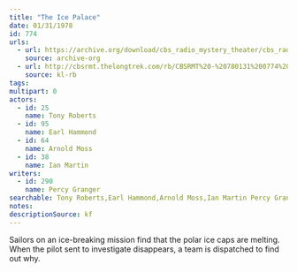 ```yaml
---
title: "The Ice Palace"
date: 01/31/1978
id: 774
urls: 
  - url: https://archive.org/download/cbs_radio_mystery_theater/cbs_radio_mystery_theater-0751-0800.zip/cbs_radio_mystery_theater-0751-0800%2Fcbsrmt_0774_the_ice_palace.mp3
    source: archive-org
  - url: http://cbsrmt.thelongtrek.com/rb/CBSRMT%20-%20780131%200774%20The%20Ice%20Palace_WLNH-FM_rb_muffled2and3.mp3
    source: kl-rb
tags: 
multipart: 0
actors:  
  - id: 25
    name: Tony Roberts  
  - id: 95
    name: Earl Hammond  
  - id: 64
    name: Arnold Moss  
  - id: 38
    name: Ian Martin
writers:  
  - id: 290
    name: Percy Granger
searchable: Tony Roberts,Earl Hammond,Arnold Moss,Ian Martin Percy Granger
notes: 
descriptionSource: kf
---
```

Sailors on an ice-breaking mission find that the polar ice caps are melting. When the pilot sent to investigate disappears, a team is dispatched to find out why.